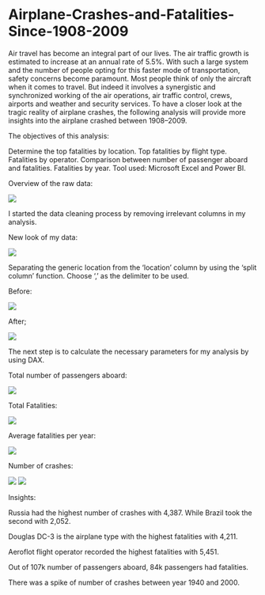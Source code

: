 # Airplane-Crashes-and-Fatalities-Since-1908-2009

Air travel has become an integral part of our lives. The air traffic growth is estimated to increase at an annual rate of 5.5%. With such a large system and the number of people opting for this faster mode of transportation, safety concerns become paramount. Most people think of only the aircraft when it comes to travel. But indeed it involves a synergistic and synchronized working of the air operations, air traffic control, crews, airports and weather and security services. To have a closer look at the tragic reality of airplane crashes, the following analysis will provide more insights into the airplane crashed between 1908–2009.

The objectives of this analysis:

Determine the top fatalities by location.
Top fatalities by flight type.
Fatalities by operator.
Comparison between number of passenger aboard and fatalities.
Fatalities by year.
Tool used: Microsoft Excel and Power BI.

Overview of the raw data:

 <img src="https://miro.medium.com/v2/resize:fit:720/format:webp/1*4ajpiwzTCJhqiscW1beZ3A.png">

 I started the data cleaning process by removing irrelevant columns in my analysis.

New look of my data:


 <img src="https://miro.medium.com/v2/resize:fit:720/format:webp/1*altszASbkYhESUmtRuDH3w.png">

 Separating the generic location from the ‘location’ column by using the ‘split column’ function. Choose ‘,’ as the delimiter to be used.

Before:


 <img src="https://miro.medium.com/v2/resize:fit:446/format:webp/1*D82zIiySl2C5FwAs6HWbUQ.png">

 After;

 


 <img src="https://miro.medium.com/v2/resize:fit:328/format:webp/1*K30R4zzRLXg6rgx5Xb5l0A.png">


The next step is to calculate the necessary parameters for my analysis by using DAX.

Total number of passengers aboard:

 <img src="https://miro.medium.com/v2/resize:fit:640/format:webp/1*IUztGxDgOn37OQ-k21uGeA.png">


Total Fatalities:


 <img src="https://miro.medium.com/v2/resize:fit:720/format:webp/1*Aw4XTuOzz9RRTr61mH-Y9A.png">

Average fatalities per year:



 <img src="https://miro.medium.com/v2/resize:fit:720/format:webp/1*V_Xj-NMt-uZuBSg19V4HZQ.png">
 

Number of crashes:


 
 <img src="https://miro.medium.com/v2/resize:fit:720/format:webp/1*2vheasme2TQJ3nvt6tCJ4A.png">


 
 <img src="https://miro.medium.com/v2/resize:fit:720/format:webp/1*mYaPpy7GUwIq6afpdiLwHA.png">

 Insights:

Russia had the highest number of crashes with 4,387. While Brazil took the second with 2,052.

Douglas DC-3 is the airplane type with the highest fatalities with 4,211.

Aeroflot flight operator recorded the highest fatalities with 5,451.

Out of 107k number of passengers aboard, 84k passengers had fatalities.

There was a spike of number of crashes between year 1940 and 2000.

